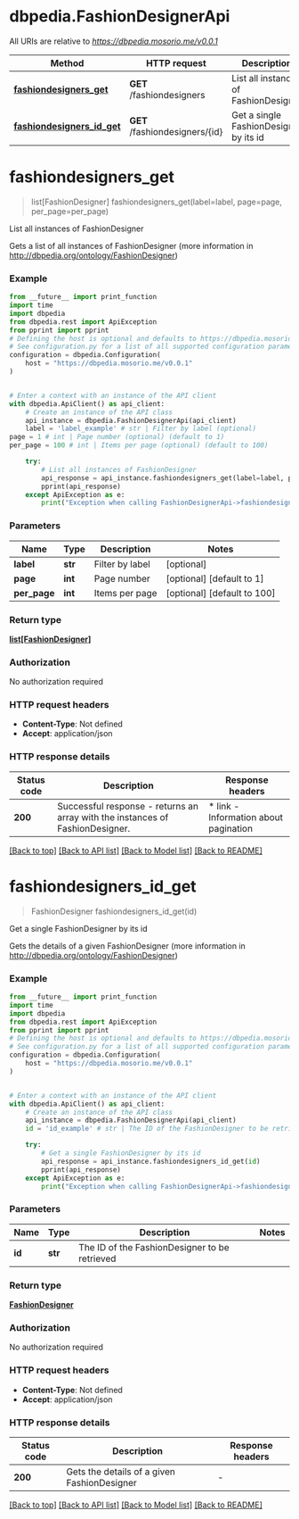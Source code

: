 # dbpedia.FashionDesignerApi

All URIs are relative to *https://dbpedia.mosorio.me/v0.0.1*

Method | HTTP request | Description
------------- | ------------- | -------------
[**fashiondesigners_get**](FashionDesignerApi.md#fashiondesigners_get) | **GET** /fashiondesigners | List all instances of FashionDesigner
[**fashiondesigners_id_get**](FashionDesignerApi.md#fashiondesigners_id_get) | **GET** /fashiondesigners/{id} | Get a single FashionDesigner by its id


# **fashiondesigners_get**
> list[FashionDesigner] fashiondesigners_get(label=label, page=page, per_page=per_page)

List all instances of FashionDesigner

Gets a list of all instances of FashionDesigner (more information in http://dbpedia.org/ontology/FashionDesigner)

### Example

```python
from __future__ import print_function
import time
import dbpedia
from dbpedia.rest import ApiException
from pprint import pprint
# Defining the host is optional and defaults to https://dbpedia.mosorio.me/v0.0.1
# See configuration.py for a list of all supported configuration parameters.
configuration = dbpedia.Configuration(
    host = "https://dbpedia.mosorio.me/v0.0.1"
)


# Enter a context with an instance of the API client
with dbpedia.ApiClient() as api_client:
    # Create an instance of the API class
    api_instance = dbpedia.FashionDesignerApi(api_client)
    label = 'label_example' # str | Filter by label (optional)
page = 1 # int | Page number (optional) (default to 1)
per_page = 100 # int | Items per page (optional) (default to 100)

    try:
        # List all instances of FashionDesigner
        api_response = api_instance.fashiondesigners_get(label=label, page=page, per_page=per_page)
        pprint(api_response)
    except ApiException as e:
        print("Exception when calling FashionDesignerApi->fashiondesigners_get: %s\n" % e)
```

### Parameters

Name | Type | Description  | Notes
------------- | ------------- | ------------- | -------------
 **label** | **str**| Filter by label | [optional] 
 **page** | **int**| Page number | [optional] [default to 1]
 **per_page** | **int**| Items per page | [optional] [default to 100]

### Return type

[**list[FashionDesigner]**](FashionDesigner.md)

### Authorization

No authorization required

### HTTP request headers

 - **Content-Type**: Not defined
 - **Accept**: application/json

### HTTP response details
| Status code | Description | Response headers |
|-------------|-------------|------------------|
**200** | Successful response - returns an array with the instances of FashionDesigner. |  * link - Information about pagination <br>  |

[[Back to top]](#) [[Back to API list]](../README.md#documentation-for-api-endpoints) [[Back to Model list]](../README.md#documentation-for-models) [[Back to README]](../README.md)

# **fashiondesigners_id_get**
> FashionDesigner fashiondesigners_id_get(id)

Get a single FashionDesigner by its id

Gets the details of a given FashionDesigner (more information in http://dbpedia.org/ontology/FashionDesigner)

### Example

```python
from __future__ import print_function
import time
import dbpedia
from dbpedia.rest import ApiException
from pprint import pprint
# Defining the host is optional and defaults to https://dbpedia.mosorio.me/v0.0.1
# See configuration.py for a list of all supported configuration parameters.
configuration = dbpedia.Configuration(
    host = "https://dbpedia.mosorio.me/v0.0.1"
)


# Enter a context with an instance of the API client
with dbpedia.ApiClient() as api_client:
    # Create an instance of the API class
    api_instance = dbpedia.FashionDesignerApi(api_client)
    id = 'id_example' # str | The ID of the FashionDesigner to be retrieved

    try:
        # Get a single FashionDesigner by its id
        api_response = api_instance.fashiondesigners_id_get(id)
        pprint(api_response)
    except ApiException as e:
        print("Exception when calling FashionDesignerApi->fashiondesigners_id_get: %s\n" % e)
```

### Parameters

Name | Type | Description  | Notes
------------- | ------------- | ------------- | -------------
 **id** | **str**| The ID of the FashionDesigner to be retrieved | 

### Return type

[**FashionDesigner**](FashionDesigner.md)

### Authorization

No authorization required

### HTTP request headers

 - **Content-Type**: Not defined
 - **Accept**: application/json

### HTTP response details
| Status code | Description | Response headers |
|-------------|-------------|------------------|
**200** | Gets the details of a given FashionDesigner |  -  |

[[Back to top]](#) [[Back to API list]](../README.md#documentation-for-api-endpoints) [[Back to Model list]](../README.md#documentation-for-models) [[Back to README]](../README.md)

